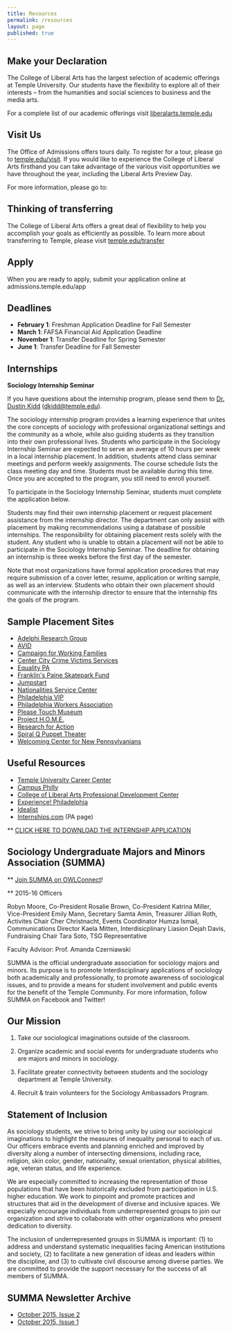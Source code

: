 ```yaml
---
title: Resources
permalink: /resources
layout: page
published: true
---
```


## Make your Declaration

The College of Liberal Arts has the largest selection of academic offerings at Temple University. Our students have the flexibility to explore all of their interests – from the humanities and social sciences to business and the media arts.

For a complete list of our academic offerings visit [liberalarts.temple.edu](liberalarts.temple.edu)

## Visit Us

The Office of Admissions offers tours daily. To register for a tour, please go to [temple.edu/visit](temple.edu/visit). If you would like to experience the College of Liberal Arts firsthand you can take advantage of the various visit  opportunities we have throughout the year, including the Liberal Arts Preview Day. 

For more information, please go to:

[liberalarts.temple.edu/admissions/visit]:liberalarts.temple.edu/admissions/visit

## Thinking of transferring

The College of Liberal Arts offers a great deal of flexibility to help you accomplish your goals as efficiently as possible. To learn more about transferring to Temple, please visit [temple.edu/transfer](temple.edu/transfer)

## Apply

When you are ready to apply, submit your application online at admissions.temple.edu/app

## Deadlines

- **February 1**: Freshman Application Deadline for Fall Semester
- **March 1**: FAFSA Financial Aid Application Deadline
- **November 1**: Transfer Deadline for Spring Semester
- **June 1**: Transfer Deadline for Fall Semester

## Internships

**Sociology Internship Seminar**
 
If you have questions about the internship program, please send them to [Dr. Dustin Kidd](mailto:dkidd@temple.edu) (dkidd@temple.edu).
 
The sociology internship program provides a learning experience that unites the core concepts of sociology with professional organizational settings and the community as a whole, while also guiding students as they transition into their own professional lives. Students who participate in the Sociology Internship Seminar are expected to serve an average of 10 hours per week in a local internship placement.  In addition, students attend class seminar meetings and perform weekly assignments.  The course schedule lists the class meeting day and time.  Students must be available during this time. Once you are accepted to the program, you still need to enroll yourself.
 
To participate in the Sociology Internship Seminar, students must complete the application below. 
 
Students may find their own internship placement or request placement assistance from the internship director. The department can only assist with placement by making recommendations using a database of possible internships.  The responsibility for obtaining placement rests solely with the student. Any student who is unable to obtain a placement will not be able to participate in the Sociology Internship Seminar.  The deadline for obtaining an internship is three weeks before the first day of the semester. 
 
Note that most organizations have formal application procedures that may require submission of a cover letter, resume, application or writing sample, as well as an interview.  Students who obtain their own placement should communicate with the internship director to ensure that the internship fits the goals of the program.
 
## Sample Placement Sites

- [Adelphi Research Group](http://www.adelphiresearch.com/)
- [AVID](http://www.phennd.org/index.php/initiatives/initiatives/gear_up/)
- [Campaign for Working Families](http://www.cwfphilly.org/)
- [Center City Crime Victims Services](http://www.cccvs.org/)
- [Equality PA](http://equalitypa.org/)
- [Franklin's Paine Skatepark Fund](http://www.franklinspaine.com/)
- [Jumpstart](http://www.jstart.org/site/PageServer)
- [Nationalities Service Center](http://www.nationalitiesservice.org/)
- [Philadelphia VIP](http://www.phillyvip.org/)
- [Philadelphia Workers Association](https://www.facebook.com/groups/433120303469144/#_=_)
- [Please Touch Museum](http://www.pleasetouchmuseum.org/about-us/employment/internships/)
- [Project H.O.M.E.](http://www.projecthome.org/)
- [Research for Action](http://www.researchforaction.org/)
- [Spiral Q Puppet Theater](http://spiralq.org/)
- [Welcoming Center for New Pennsylvanians](http://www.welcomingcenter.org/)
 
## Useful Resources

- [Temple University Career Center](http://www.temple.edu/provost/careercenter/)
- [Campus Philly](http://campusphilly.org/)
- [College of Liberal Arts Professional Development Center](http://liberalarts.temple.edu/advising/professional-development)
- [Experience! Philadelphia](http://www.phila.gov/experiencephila/)
- [Idealist](http://www.idealist.org/)
- [Internships.com](http://www.internships.com/pennsylvania) (PA page)
 
** [CLICK HERE TO DOWNLOAD THE INTERNSHIP APPLICATION](http://www.cla.temple.edu/sociology/internship/documents/SociologyInternshipApplication.docx)

## Sociology Undergraduate Majors and Minors Association (SUMMA)

** [Join SUMMA on OWLConnect](https://temple.collegiatelink.net/organization/SUMMAatTemple/)!

** 2015-16 Officers

Robyn Moore, Co-President
Rosalie Brown, Co-President
Katrina Miller, Vice-President
Emily Mann, Secretary
Samta Amin, Treasurer
Jillian Roth, Activites Chair
Cher Christnacht, Events Coordinator
Humza Ismail, Communications Director
Kaela Mitten, Interdisicplinary Liasion
Dejah Davis, Fundraising Chair
Tara Soto, TSG Representative
 
Faculty Advisor: Prof. Amanda Czerniawski
 
SUMMA is the official undergraduate association for sociology majors and minors. Its purpose is to promote Interdisciplinary applications of sociology both academically and professionally, to promote awareness of sociological issues, and to provide a means for student involvement and public events for the benefit of the Temple Community. For more information, follow SUMMA on Facebook and Twitter!

## Our Mission

1. Take our sociological imaginations outside of the classroom.

2. Organize academic and social events for undergraduate students who are majors and minors in sociology.

3. Facilitate greater connectivity between students and the sociology department at Temple University.
 
4. Recruit & train volunteers for the Sociology Ambassadors Program.
 
## Statement of Inclusion

As sociology students, we strive to bring unity by using our sociological imaginations to highlight the measures of inequality personal to each of us. Our officers embrace events and planning enriched and improved by diversity along a number of intersecting dimensions, including race, religion, skin color, gender, nationality, sexual orientation, physical abilities, age, veteran status, and life experience.
 
We are especially committed to increasing the representation of those populations that have been historically excluded from participation in U.S. higher education. We work to pinpoint and promote practices and structures that aid in the development of diverse and inclusive spaces. We especially encourage individuals from underrepresented groups to join our organization and strive to collaborate with other organizations who present dedication to diversity.
 
The inclusion of underrepresented groups in SUMMA is important: (1) to address and understand systematic inequalities facing American institutions and society, (2) to facilitate a new generation of ideas and leaders within the discipline, and (3) to cultivate civil discourse among diverse parties. We are committed to provide the support necessary for the success of all members of SUMMA.
 
## SUMMA Newsletter Archive

- [October 2015, Issue 2](https://www.smore.com/sprcc)
- [October 2015, Issue 1](https://www.smore.com/rp34d)
